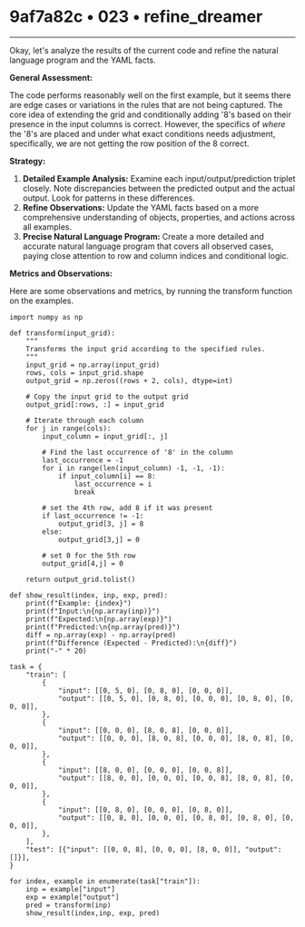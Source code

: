 # 9af7a82c • 023 • refine_dreamer

---
Okay, let's analyze the results of the current code and refine the natural language program and the YAML facts.

**General Assessment:**

The code performs reasonably well on the first example, but it seems there are edge cases or variations in the rules that are not being captured. The core idea of extending the grid and conditionally adding '8's based on their presence in the input columns is correct. However, the specifics of *where* the '8's are placed and under what exact conditions needs adjustment, specifically, we are not getting the row position of the 8 correct.

**Strategy:**

1.  **Detailed Example Analysis:** Examine each input/output/prediction triplet closely. Note discrepancies between the predicted output and the actual output. Look for patterns in these differences.
2.  **Refine Observations:** Update the YAML facts based on a more comprehensive understanding of objects, properties, and actions across all examples.
3.  **Precise Natural Language Program:** Create a more detailed and accurate natural language program that covers all observed cases, paying close attention to row and column indices and conditional logic.

**Metrics and Observations:**

Here are some observations and metrics, by running the transform function on the examples.

```tool_code
import numpy as np

def transform(input_grid):
    """
    Transforms the input grid according to the specified rules.
    """
    input_grid = np.array(input_grid)
    rows, cols = input_grid.shape
    output_grid = np.zeros((rows + 2, cols), dtype=int)

    # Copy the input grid to the output grid
    output_grid[:rows, :] = input_grid

    # Iterate through each column
    for j in range(cols):
        input_column = input_grid[:, j]

        # Find the last occurrence of '8' in the column
        last_occurrence = -1
        for i in range(len(input_column) -1, -1, -1):
            if input_column[i] == 8:
                last_occurrence = i
                break

        # set the 4th row, add 8 if it was present
        if last_occurrence != -1:
            output_grid[3, j] = 8
        else:
            output_grid[3,j] = 0

        # set 0 for the 5th row
        output_grid[4,j] = 0

    return output_grid.tolist()

def show_result(index, inp, exp, pred):
    print(f"Example: {index}")
    print(f"Input:\n{np.array(inp)}")
    print(f"Expected:\n{np.array(exp)}")
    print(f"Predicted:\n{np.array(pred)}")
    diff = np.array(exp) - np.array(pred)
    print(f"Difference (Expected - Predicted):\n{diff}")
    print("-" * 20)

task = {
    "train": [
        {
            "input": [[0, 5, 0], [0, 8, 0], [0, 0, 0]],
            "output": [[0, 5, 0], [0, 8, 0], [0, 0, 0], [0, 8, 0], [0, 0, 0]],
        },
        {
            "input": [[0, 0, 0], [8, 0, 8], [0, 0, 0]],
            "output": [[0, 0, 0], [8, 0, 8], [0, 0, 0], [8, 0, 8], [0, 0, 0]],
        },
        {
            "input": [[8, 0, 0], [0, 0, 0], [0, 0, 8]],
            "output": [[8, 0, 0], [0, 0, 0], [0, 0, 8], [8, 0, 8], [0, 0, 0]],
        },
        {
            "input": [[0, 8, 0], [0, 0, 0], [0, 8, 0]],
            "output": [[0, 8, 0], [0, 0, 0], [0, 8, 0], [0, 8, 0], [0, 0, 0]],
        },
    ],
    "test": [{"input": [[0, 0, 8], [0, 0, 0], [8, 0, 0]], "output": []}],
}

for index, example in enumerate(task["train"]):
    inp = example["input"]
    exp = example["output"]
    pred = transform(inp)
    show_result(index,inp, exp, pred)

```
